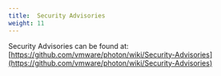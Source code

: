 ```yaml
---
title:  Security Advisories
weight: 11
---
```


Security Advisories can be found at: [https://github.com/vmware/photon/wiki/Security-Advisories](https://github.com/vmware/photon/wiki/Security-Advisories)
